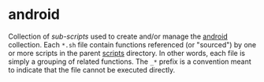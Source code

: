 android
=====

Collection of _sub-scripts_ used to create and/or manage the [android](../../../fiddles/java) collection.
Each `*.sh` file contain functions referenced (or "sourced") by one or more scripts in the parent [scripts](../..)
directory.  In other words, each file is simply a grouping of related functions.  The `_*` prefix is
a convention meant to indicate that the file cannot be executed directly.

